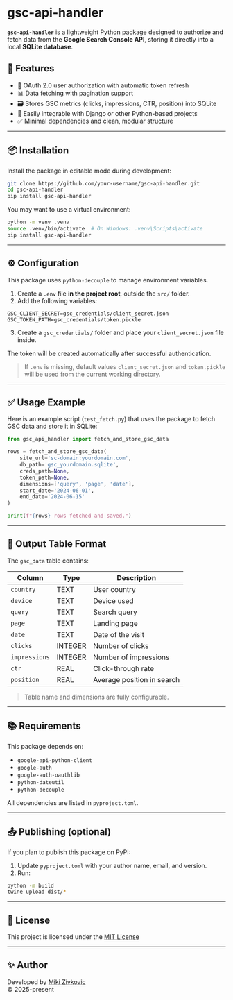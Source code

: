 # gsc-api-handler

**`gsc-api-handler`** is a lightweight Python package designed to authorize and fetch data from the **Google Search Console API**, storing it directly into a local **SQLite database**.

## 🚀 Features

- 🔐 OAuth 2.0 user authorization with automatic token refresh
- 📊 Data fetching with pagination support
- 🗃️ Stores GSC metrics (clicks, impressions, CTR, position) into SQLite
- 🧩 Easily integrable with Django or other Python-based projects
- ✅ Minimal dependencies and clean, modular structure

---

## 📦 Installation

Install the package in editable mode during development:

```bash
git clone https://github.com/your-username/gsc-api-handler.git
cd gsc-api-handler
pip install gsc-api-handler

```

You may want to use a virtual environment:

```bash
python -m venv .venv
source .venv/bin/activate  # On Windows: .venv\Scripts\activate
pip install gsc-api-handler

```

---

## ⚙️ Configuration

This package uses `python-decouple` to manage environment variables.

1. Create a `.env` file **in the project root**, outside the `src/` folder.
2. Add the following variables:

```dotenv
GSC_CLIENT_SECRET=gsc_credentials/client_secret.json
GSC_TOKEN_PATH=gsc_credentials/token.pickle
```

3. Create a `gsc_credentials/` folder and place your `client_secret.json` file inside.

The token will be created automatically after successful authentication.

> If `.env` is missing, default values `client_secret.json` and `token.pickle` will be used from the current working directory.

---

## ✅ Usage Example

Here is an example script (`test_fetch.py`) that uses the package to fetch GSC data and store it in SQLite:

```python
from gsc_api_handler import fetch_and_store_gsc_data

rows = fetch_and_store_gsc_data(
    site_url='sc-domain:yourdomain.com',
    db_path='gsc_yourdomain.sqlite',
    creds_path=None,  
    token_path=None, 
    dimensions=['query', 'page', 'date'], 
    start_date='2024-06-01',
    end_date='2024-06-15'
)

print(f"{rows} rows fetched and saved.")
```

---

## 📁 Output Table Format

The `gsc_data` table contains:

| Column      | Type    | Description                      |
|-------------|---------|----------------------------------|
| `country`   | TEXT    | User country                     |
| `device`    | TEXT    | Device used                      |
| `query`     | TEXT    | Search query                     |
| `page`      | TEXT    | Landing page                     |
| `date`      | TEXT    | Date of the visit                |
| `clicks`    | INTEGER | Number of clicks                 |
| `impressions` | INTEGER | Number of impressions          |
| `ctr`       | REAL    | Click-through rate               |
| `position`  | REAL    | Average position in search       |

> Table name and dimensions are fully configurable.

---

## 📚 Requirements

This package depends on:

- `google-api-python-client`
- `google-auth`
- `google-auth-oauthlib`
- `python-dateutil`
- `python-decouple`

All dependencies are listed in `pyproject.toml`.

---

## 📤 Publishing (optional)

If you plan to publish this package on PyPI:

1. Update `pyproject.toml` with your author name, email, and version.
2. Run:

```bash
python -m build
twine upload dist/*
```

---

## 📝 License

This project is licensed under the [MIT License](LICENSE.txt)

---

## ✨ Author

Developed by [Miki Zivkovic](mailto:mzivkovic@bettercollective.com)  
© 2025-present